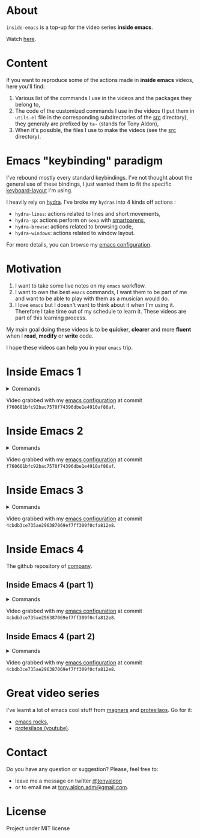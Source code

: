 # About
`inside-emacs` is a top-up for the video series **inside emacs**.

Watch [here](https://youtu.be/F1IXixEhQwk).

# Content

If you want to reproduce some of the actions made in **inside
emacs** videos, here you'll find:

1. Various list of the commands I use in the videos and the packages
   they belong to,
2. The code of the customized commands I use in the videos (I put them
   in `utils.el` file in the corresponding subdirectories of the
   [src](./src/) directory), they generaly are prefixed by `ta-`
   (stands for Tony Aldon),
3. When it's possible, the files I use to make the videos (see the
   [src](./src/) directory).

# Emacs "keybinding" paradigm

I've rebound mostly every standard keybindings. I've not thought about
the general use of these bindings, I just wanted them to fit the
specific [keyboard-layout](https://github.com/tonyaldon/keyboard-layout)
I'm using.

I heavily rely on [hydra](https://github.com/abo-abo/hydra). I've
broke my `hydras` into 4 kinds off actions :

* `hydra-lines`: actions related to lines and short movements,
* `hydra-sp`: actions perform on `sexp` with
  [smartparens](https://github.com/Fuco1/smartparens),
* `hydra-browse`: actions related to browsing code,
* `hydra-windows`: actions related to window layout.

For more details, you can browse my
[emacs configuration](https://github.com/tonyaldon/emacs.d).

# Motivation

1. I want to take some live notes on my `emacs` workflow.
2. I want to own the best `emacs` commands, I want them to be part of me
   and want to be able to play with them as a musician would do.
3. I love `emacs` but I doesn't want to think about it when I'm using
   it. Therefore I take time out of my schedule to learn it. These
   videos are part of this learning process.

My main goal doing these videos is to be **quicker**, **clearer** and
more **fluent** when I **read**, **modify** or **write** code.

I hope these videos can help you in your `emacs` trip.

# Inside Emacs 1

<details>
  <summary>Commands</summary>

| commands                         | packages                                                           |
|----------------------------------|--------------------------------------------------------------------|
| `avy-goto-word-or-subword-1`     | [avy](https://github.com/abo-abo/avy)                              |
| `cleanup-buffer`                 | [customized](./src/inside-emacs-1/utils.el)                        |
| `company-complete-selection`     | [company](https://github.com/company-mode/company-mode)            |
| `er/expand-region`               | [expand-region](https://github.com/magnars/expand-region.el)       |
| `iedit-mode`                     | [iedit](https://github.com/victorhge/iedit)                        |
| `iy-go-to-char`                  | [iy-go-to-char](https://github.com/doitian/iy-go-to-char)          |
| `iy-go-to-char-kill-region`      | [iy-go-to-char](https://github.com/doitian/iy-go-to-char)          |
| `iy-go-to-char-kill-ring-save`   | [iy-go-to-char](https://github.com/doitian/iy-go-to-char)          |
| `mc--insert-number-and-increase` | [multiple-cursors](https://github.com/magnars/multiple-cursors.el) |
| `mc/mark-next-like-this`         | [multiple-cursors](https://github.com/magnars/multiple-cursors.el) |
| `mc/mark-next-like-this-word`    | [multiple-cursors](https://github.com/magnars/multiple-cursors.el) |
| `replace-string`                 | built-in                                                           |
| `scroll-left`                    | built-in                                                           |
| `scroll-right`                   | built-in                                                           |
| `ta-avy-goto-end-of-line`        | [customized](./src/inside-emacs-1/utils.el)                        |
| `ta-mark-sexp-at-point`          | [customized](./src/inside-emacs-1/utils.el)                        |
| `ta-toggle-narrow`               | [customized](./src/inside-emacs-1/utils.el)                        |
| `ta-yank-line-below`             | [customized](./src/inside-emacs-1/utils.el)                        |
| `yank-rectangle`                 | built-in                                                           |

</details>

Video grabbed with my [emacs configuration](https://github.com/tonyaldon/emacs.d)
at commit `f760601bfc92bac7570f74396dbe1e4910af86af`.

# Inside Emacs 2

<details>
  <summary>Commands</summary>

| commands                         | packages                                                           |
|----------------------------------|--------------------------------------------------------------------|
| `avy-goto-word-or-subword-1`     | [avy](https://github.com/abo-abo/avy)                              |
| `dired-do-find-marked-files`     | built-in                                                           |
| `dired-mark`                     | built-in                                                           |
| `dired-narrow`                   | [dired-narrow](https://melpa.org/#/dired-narrow)                   |
| `dired-unmark-all-marks`         | built-in                                                           |
| `er/expand-region`               | [expand-region](https://github.com/magnars/expand-region.el)       |
| `forward-paragraph`              | built-in                                                           |
| `isearch-backward`               | built-in                                                           |
| `isearch-forward`                | built-in                                                           |
| `kmacro-bind-to-key`             | built-in                                                           |
| `kmacro-end-macro`               | built-in                                                           |
| `kmacro-start-macro`             | built-in                                                           |
| `mc--insert-number-and-increase` | [multiple-cursors](https://github.com/magnars/multiple-cursors.el) |
| `mc/mark-next-like-this`         | [multiple-cursors](https://github.com/magnars/multiple-cursors.el) |
| `replace-string`                 | built-in                                                           |
| `set-mark-command`               | built-in                                                           |
| `ta-mark-inside-quotes-or-pairs` | [customized](./src/inside-emacs-2/utils.el)                        |
| `ta-toggle-write-mode`           | [customized](./src/inside-emacs-2/utils.el)                        |
| `ta-w-finish-edit`               | [customized](./src/inside-emacs-2/utils.el)                        |
| `transpose-frame`                | [transpose-frame](https://melpa.org/#/transpose-frame)             |
| `universal-argument`             | built-in                                                           |
| `winner-undo`                    | built-in                                                           |
| `yas-expand`                     | [yasnippet](https://github.com/joaotavora/yasnippet)               |

</details>

Video grabbed with my [emacs configuration](https://github.com/tonyaldon/emacs.d)
at commit `f760601bfc92bac7570f74396dbe1e4910af86af`.

# Inside Emacs 3

<details>
  <summary>Commands</summary>

| commands                           | packages                                                           |
|------------------------------------|--------------------------------------------------------------------|
| `mc/add-cursor-on-click`           | [multiple-cursors](https://github.com/magnars/multiple-cursors.el) |
| `sp-splice-sexp`                   | [smartparens](https://github.com/Fuco1/smartparens)                |
| `sp-backward-kill-sexp`            | [smartparens](https://github.com/Fuco1/smartparens)                |
| `ta-mark-sexp-at-point`            | [customized](./src/inside-emacs-3/utils.el)                        |
| `yas-expand`                       | [yasnippet](https://github.com/joaotavora/yasnippet)               |
| `drag-stuff-down`                  | [drag-stuff](https://github.com/rejeep/drag-stuff.el)              |
| `ta-aw-other-window-scroll-buffer` | [customized](./src/inside-emacs-3/utils.el)                        |
| `scroll-other-window`              | built-in                                                           |
| `scroll-other-window-down`         | built-in                                                           |
| `mc/mark-next-like-this`           | [multiple-cursors](https://github.com/magnars/multiple-cursors.el) |

</details>

Video grabbed with my [emacs configuration](https://github.com/tonyaldon/emacs.d)
at commit `4cbdb3ce735ae296387069ef7ff309f0cfa812e8`.

# Inside Emacs 4

The github repository of [company](https://github.com/company-mode/company-mode).

## Inside Emacs 4 (part 1)

<details>
  <summary>Commands</summary>

| commands                     | packages                                                |
|------------------------------|---------------------------------------------------------|
| `avy-goto-word-or-subword-1` | [avy](https://github.com/abo-abo/avy)                   |
| `bicycle-cycle`              | [bicycle](https://github.com/tarsius/bicycle)           |
| `company-complete-selection` | [company](https://github.com/company-mode/company-mode) |
| `company-filter-candidates`  | [company](https://github.com/company-mode/company-mode) |
| `counsel-outline`            | [counsel](https://github.com/abo-abo/swiper)            |
| `delete-blank-lines`         | built-in                                                |
| `eval-defun`                 | built-in                                                |
| `join-line`                  | built-in                                                |
| `open-line`                  | built-in                                                |
| `ta-avy-copy-sexp`           | [customized](./src/inside-emacs-4/utils.el)             |
| `ta-mark-sexp-at-point`      | [customized](./src/inside-emacs-4/utils.el)             |
| `ta-outline-toggle-global`   | [customized](./src/inside-emacs-4/utils.el)             |
| `ta-sidebar`                 | [customized](./src/inside-emacs-4/utils.el)             |
| `yas-expand`                 | [yasnippet](https://github.com/joaotavora/yasnippet)    |

</details>

Video grabbed with my [emacs configuration](https://github.com/tonyaldon/emacs.d)
at commit `4cbdb3ce735ae296387069ef7ff309f0cfa812e8`.

## Inside Emacs 4 (part 2)

<details>
  <summary>Commands</summary>

| commands                     | packages                                             |
|------------------------------|------------------------------------------------------|
| `avy-goto-word-or-subword-1` | [avy](https://github.com/abo-abo/avy)                |
| `counsel-M-x`                | [avy](https://github.com/abo-abo/avy)                |
| `delete-blank-lines`         | built-in                                             |
| `describe-variable`          | built-in                                             |
| `eval-defun`                 | built-in                                             |
| `eval-region`                | built-in                                             |
| `mark-paragraph`             | built-in                                             |
| `next-buffer`                | built-in                                             |
| `previous-buffer`            | built-in                                             |
| `revert-buffer`              | built-in                                             |
| `sp-next-sexp`               | [smartparens](https://github.com/Fuco1/smartparens)  |
| `swiper`                     | [counsel](https://github.com/abo-abo/swiper)         |
| `ta-above-new-indent`        | [customized](./src/inside-emacs-4/utils.el)          |
| `ta-avy-goto-end-of-line`    | [customized](./src/inside-emacs-4/utils.el)          |
| `ta-below-new-indent`        | [customized](./src/inside-emacs-4/utils.el)          |
| `ta-mark-sexp-at-point`      | [customized](./src/inside-emacs-4/utils.el)          |
| `window-left`                | built-in                                             |
| `window-right`               | built-in                                             |
| `window-toggle-side-windows` | built-in                                             |
| `yas-expand`                 | [yasnippet](https://github.com/joaotavora/yasnippet) |

</details>

Video grabbed with my [emacs configuration](https://github.com/tonyaldon/emacs.d)
at commit `4cbdb3ce735ae296387069ef7ff309f0cfa812e8`.

# Great video series

I've learnt a lot of emacs cool stuff from [magnars](https://github.com/magnars) and
[protesilaos](https://protesilaos.com/about/). Go for it:

* [emacs rocks](http://emacsrocks.com/),
* [protesilaos (youtube)](https://www.youtube.com/channel/UC0uTPqBCFIpZxlz_Lv1tk_g).

# Contact

Do you have any question or suggestion? Please, feel free to:
* leave me a message on twitter <a
href="http://www.twitter.com/tonyaldon">@tonyaldon</a>
* or to email me at tony.aldon.adm@gmail.com.

# License
Project under MIT license
